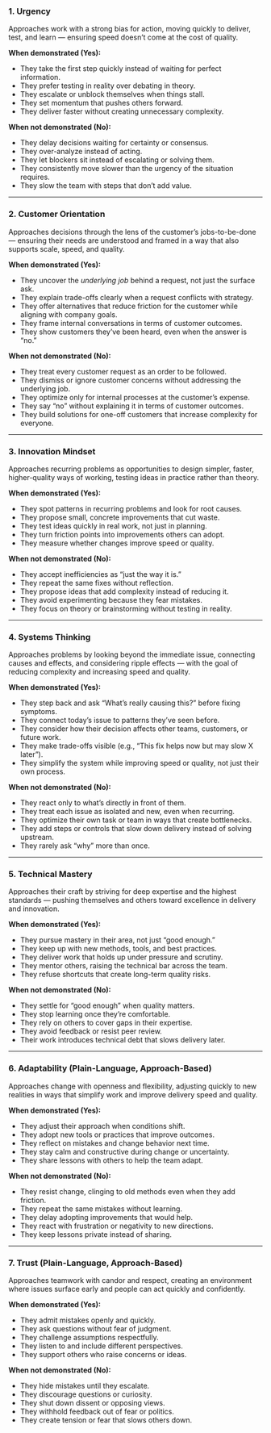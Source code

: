 ### 1. Urgency

Approaches work with a strong bias for action, moving quickly to deliver, test, and learn — ensuring speed doesn’t come at the cost of quality.

**When demonstrated (Yes):**
- They take the first step quickly instead of waiting for perfect information.
- They prefer testing in reality over debating in theory.
- They escalate or unblock themselves when things stall.
- They set momentum that pushes others forward.
- They deliver faster without creating unnecessary complexity.

**When not demonstrated (No):**
- They delay decisions waiting for certainty or consensus.
- They over-analyze instead of acting.
- They let blockers sit instead of escalating or solving them.
- They consistently move slower than the urgency of the situation requires.
- They slow the team with steps that don’t add value.
---
### 2. Customer Orientation

Approaches decisions through the lens of the customer’s jobs-to-be-done — ensuring their needs are understood and framed in a way that also supports scale, speed, and quality.

**When demonstrated (Yes):**
- They uncover the _underlying job_ behind a request, not just the surface ask.
- They explain trade-offs clearly when a request conflicts with strategy.
- They offer alternatives that reduce friction for the customer while aligning with company goals.
- They frame internal conversations in terms of customer outcomes.
- They show customers they’ve been heard, even when the answer is “no.”

**When not demonstrated (No):**
- They treat every customer request as an order to be followed.
- They dismiss or ignore customer concerns without addressing the underlying job.
- They optimize only for internal processes at the customer’s expense.
- They say “no” without explaining it in terms of customer outcomes.
- They build solutions for one-off customers that increase complexity for everyone.
---
### 3. Innovation Mindset

Approaches recurring problems as opportunities to design simpler, faster, higher-quality ways of working, testing ideas in practice rather than theory.

**When demonstrated (Yes):**
- They spot patterns in recurring problems and look for root causes.
- They propose small, concrete improvements that cut waste.
- They test ideas quickly in real work, not just in planning.
- They turn friction points into improvements others can adopt.
- They measure whether changes improve speed or quality.

**When not demonstrated (No):**

- They accept inefficiencies as “just the way it is.”
- They repeat the same fixes without reflection.
- They propose ideas that add complexity instead of reducing it.
- They avoid experimenting because they fear mistakes.
- They focus on theory or brainstorming without testing in reality.
---
### 4. Systems Thinking

Approaches problems by looking beyond the immediate issue, connecting causes and effects, and considering ripple effects — with the goal of reducing complexity and increasing speed and quality.

**When demonstrated (Yes):**
- They step back and ask “What’s really causing this?” before fixing symptoms.
- They connect today’s issue to patterns they’ve seen before.
- They consider how their decision affects other teams, customers, or future work.
- They make trade-offs visible (e.g., “This fix helps now but may slow X later”).
- They simplify the system while improving speed or quality, not just their own process.

**When not demonstrated (No):**
- They react only to what’s directly in front of them.
- They treat each issue as isolated and new, even when recurring.
- They optimize their own task or team in ways that create bottlenecks.
- They add steps or controls that slow down delivery instead of solving upstream.
- They rarely ask “why” more than once.
---
### 5. Technical Mastery

Approaches their craft by striving for deep expertise and the highest standards — pushing themselves and others toward excellence in delivery and innovation.

**When demonstrated (Yes):**
- They pursue mastery in their area, not just “good enough.”
- They keep up with new methods, tools, and best practices.
- They deliver work that holds up under pressure and scrutiny.
- They mentor others, raising the technical bar across the team.
- They refuse shortcuts that create long-term quality risks.

**When not demonstrated (No):**
- They settle for “good enough” when quality matters.
- They stop learning once they’re comfortable.
- They rely on others to cover gaps in their expertise.
- They avoid feedback or resist peer review.
- Their work introduces technical debt that slows delivery later.
---
### 6. Adaptability (Plain-Language, Approach-Based)

Approaches change with openness and flexibility, adjusting quickly to new realities in ways that simplify work and improve delivery speed and quality.

**When demonstrated (Yes):**
- They adjust their approach when conditions shift.
- They adopt new tools or practices that improve outcomes.
- They reflect on mistakes and change behavior next time.
- They stay calm and constructive during change or uncertainty.
- They share lessons with others to help the team adapt.

**When not demonstrated (No):**
- They resist change, clinging to old methods even when they add friction.
- They repeat the same mistakes without learning.
- They delay adopting improvements that would help.
- They react with frustration or negativity to new directions.
- They keep lessons private instead of sharing.
---
### 7. Trust (Plain-Language, Approach-Based)

Approaches teamwork with candor and respect, creating an environment where issues surface early and people can act quickly and confidently.

**When demonstrated (Yes):**
- They admit mistakes openly and quickly.
- They ask questions without fear of judgment.
- They challenge assumptions respectfully.
- They listen to and include different perspectives.
- They support others who raise concerns or ideas.

**When not demonstrated (No):**
- They hide mistakes until they escalate.
- They discourage questions or curiosity.
- They shut down dissent or opposing views.
- They withhold feedback out of fear or politics.
- They create tension or fear that slows others down.